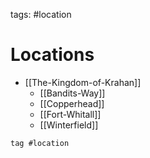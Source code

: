 tags: #location 

# Locations
- [[The-Kingdom-of-Krahan]]
	- [[Bandits-Way]]
	- [[Copperhead]]
	- [[Fort-Whitall]]
	- [[Winterfield]]

```query
tag #location 
```
